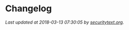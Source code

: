 # Changelog

_Last updated at 2018-03-13 07:30:05 by [securitytext.org](https://securitytext.org)._
